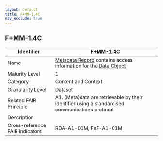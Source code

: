 ```yaml
---
layout: default
title: F+MM-1.4C
nav_exclude: True
---
```


## F+MM-1.4C

| Identifier | [F+MM-1.4C](https://github.com/FAIRplus/Data-Maturity/blob/indicator-definitions/docs/_indicators/A.%20F%2BMM-1.4C.md) |
| ---------- | ----------|
| Name | [Metadata Record](https://fairplus.github.io/Data-Maturity/docs/Glossary/#metadata-record) contains access information for the [Data Object](https://fairplus.github.io/Data-Maturity/docs/Glossary/#data-object)  |
| Maturity Level | 1 |
| Category | Content and Context |
| Granularity Level | Dataset |
| Related FAIR Principle | A1. (Meta)data are retrievable by their identifier using a standardised communications protocol |
| Description |  |
| Cross-reference FAIR indicators | RDA-A1-01M, FsF-A1-01M |
